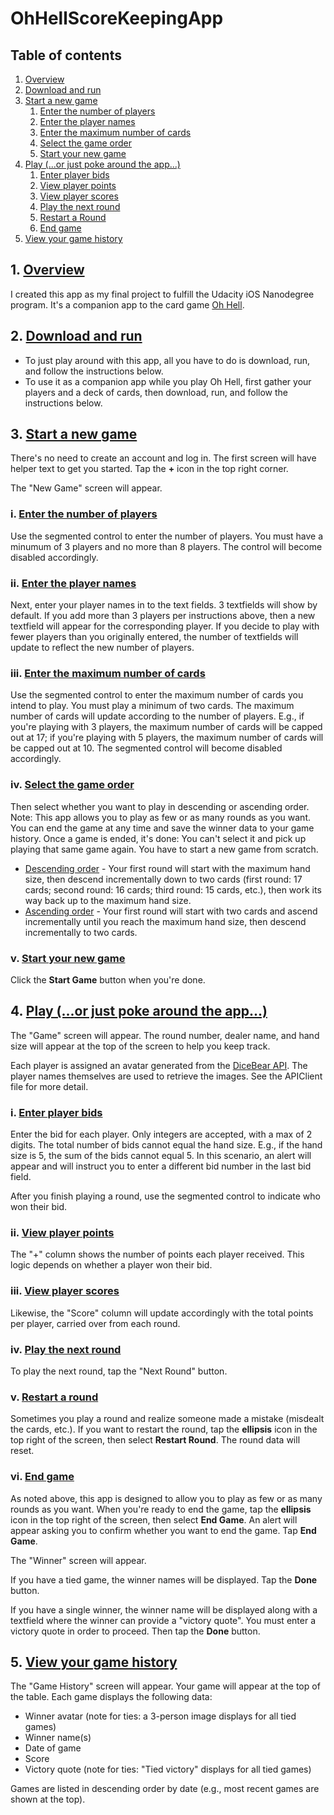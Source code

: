 # OhHellScoreKeepingApp

## Table of contents
1. [Overview](#Overview)
2. [Download and run](#Download-and-run)
3. [Start a new game](#Start-a-new-game)
   1. [Enter the number of players](#Enter-the-number-of-players)
   2. [Enter the player names](#Enter-the-player-names)
   3. [Enter the maximum number of cards](#Enter-the-maximum-number-of-cards)
   4. [Select the game order](#Select-the-game-order)
   5. [Start your new game](#Start-your-new-game)
4. [Play (...or just poke around the app...)](#Play-(...or-just-poke-around-the-app...))
   1. [Enter player bids](#Enter-player-bids)
   2. [View player points](#View-player-points)
   3. [View player scores](#View-player-scores)
   4. [Play the next round](#Play-the-next-round)
   5. [Restart a Round](#Restart-a-Round)
   6. [End game](#End-game)
5. [View your game history](#View-your-game-history)

## 1. <ins>Overview</ins>
I created this app as my final project to fulfill the Udacity iOS Nanodegree program. It's a companion app to the card game [Oh Hell](https://en.wikipedia.org/wiki/Oh_hell).

## 2. <ins>Download and run</ins>
* To just play around with this app, all you have to do is download, run, and follow the instructions below. 
* To use it as a companion app while you play Oh Hell, first gather your players and a deck of cards, then download, run, and follow the instructions below.

## 3. <ins>Start a new game</ins>
There's no need to create an account and log in. The first screen will have helper text to get you started. Tap the **+** icon in the top right corner.

The "New Game" screen will appear. 

### i. <ins>Enter the number of players</ins>
Use the segmented control to enter the number of players. You must have a minumum of 3 players and no more than 8 players. The control will become disabled accordingly.

### ii. <ins>Enter the player names</ins>
Next, enter your player names in to the text fields. 3 textfields will show by default. If you add more than 3 players per instructions above, then a new textfield will appear for the corresponding player. If you decide to play with fewer players than you originally entered, the number of textfields will update to reflect the new number of players.

### iii. <ins>Enter the maximum number of cards</ins>
Use the segmented control to enter the maximum number of cards you intend to play. You must play a minimum of two cards. The maximum number of cards will update according to the number of players. E.g., if you're playing with 3 players, the maximum number of cards will be capped out at 17; if you're playing with 5 players, the maximum number of cards will be capped out at 10. The segmented control will become disabled accordingly. 

### iv. <ins>Select the game order</ins>
Then select whether you want to play in descending or ascending order. Note: This app allows you to play as few or as many rounds as you want. You can end the game at any time and save the winner data to your game history. Once a game is ended, it's done: You can't select it and pick up playing that same game again. You have to start a new game from scratch.

* <ins>Descending order</ins> - Your first round will start with the maximum hand size, then descend incrementally down to two cards (first round: 17 cards; second round: 16 cards; third round: 15 cards, etc.), then work its way back up to the maximum hand size.
* <ins>Ascending order</ins> -  Your first round will start with two cards and ascend incrementally until you reach the maximum hand size, then descend incrementally to two cards.


### v. <ins>Start your new game</ins>
Click the **Start Game** button when you're done.

## 4. <ins>Play (...or just poke around the app...)</ins>
The "Game" screen will appear. The round number, dealer name, and hand size will appear at the top of the screen to help you keep track.

Each player is assigned an avatar generated from the [DiceBear API](https://www.dicebear.com/styles/identicon/). The player names themselves are used to retrieve the images. See the APIClient file for more detail.

### i. <ins>Enter player bids</ins>
Enter the bid for each player. Only integers are accepted, with a max of 2 digits. The total number of bids cannot equal the hand size. E.g., if the hand size is 5, the sum of the bids cannot equal 5. In this scenario, an alert will appear and will instruct you to enter a different bid number in the last bid field.

After you finish playing a round, use the segmented control to indicate who won their bid.

### ii. <ins>View player points</ins>
The "+" column shows the number of points each player received. This logic depends on whether a player won their bid. 

### iii. <ins>View player scores</ins>
Likewise, the "Score" column will update accordingly with the total points per player, carried over from each round. 

### iv. <ins>Play the next round</ins>
To play the next round, tap the "Next Round" button.

### v. <ins>Restart a round</ins>
Sometimes you play a round and realize someone made a mistake (misdealt the cards, etc.). If you want to restart the round, tap the **ellipsis** icon in the top right of the screen, then select **Restart Round**. The round data will reset. 

### vi. <ins>End game</ins>
As noted above, this app is designed to allow you to play as few or as many rounds as you want. When you're ready to end the game, tap the **ellipsis** icon in the top right of the screen, then select **End Game**. An alert will appear asking you to confirm whether you want to end the game. Tap **End Game**.

The "Winner" screen will appear.

If you have a tied game, the winner names will be displayed. Tap the **Done** button.

If you have a single winner, the winner name will be displayed along with a textfield where the winner can provide a "victory quote". You must enter a victory quote in order to proceed. Then tap the **Done** button.

## 5. <ins>View your game history</ins>
The "Game History" screen will appear. Your game will appear at the top of the table. Each game displays the following data:

* Winner avatar (note for ties: a 3-person image displays for all tied games)
* Winner name(s)
* Date of game
* Score
* Victory quote (note for ties: "Tied victory" displays for all tied games)

Games are listed in descending order by date (e.g., most recent games are shown at the top).



